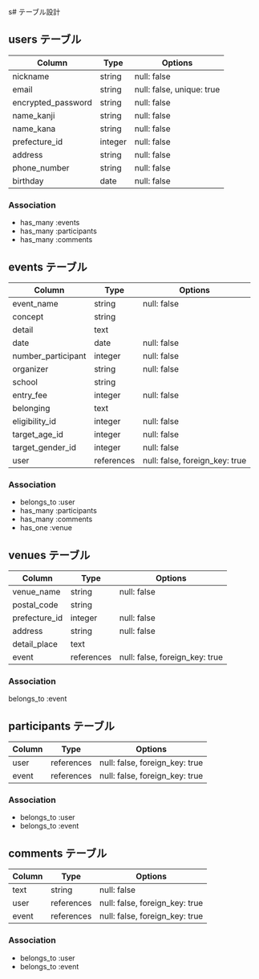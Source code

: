 s# テーブル設計

## users テーブル

| Column             | Type    | Options     |
| ------------------ | ------- | ----------- |
| nickname           | string  | null: false |
| email              | string  | null: false, unique: true |
| encrypted_password | string  | null: false |
| name_kanji         | string  | null: false |
| name_kana          | string  | null: false |
| prefecture_id      | integer | null: false |
| address            | string  | null: false |
| phone_number       | string  | null: false |
| birthday           | date    | null: false |

### Association

- has_many :events
- has_many :participants
- has_many :comments

## events テーブル

| Column             | Type       | Options     |
| ------------------ | ---------- | ----------- |
| event_name         | string     | null: false |
| concept            | string     |             |
| detail             | text       |             |
| date               | date       | null: false |
| number_participant | integer    | null: false |
| organizer          | string     | null: false |
| school             | string     |             |
| entry_fee          | integer    | null: false |
| belonging          | text       |             |
| eligibility_id     | integer    | null: false |
| target_age_id      | integer    | null: false |
| target_gender_id   | integer    | null: false |
| user               | references | null: false, foreign_key: true |

### Association

- belongs_to :user
- has_many :participants
- has_many :comments
- has_one :venue

## venues テーブル

| Column           | Type       | Options     |
| ---------------- | ---------- | ----------- |
| venue_name       | string     | null: false |
| postal_code      | string     |             |
| prefecture_id    | integer    | null: false |
| address          | string     | null: false |
| detail_place     | text       |             |
| event            | references | null: false, foreign_key: true |

### Association

belongs_to :event

## participants テーブル

| Column           | Type       | Options     |
| ---------------- | ---------- | ----------- |
| user             | references | null: false, foreign_key: true |
| event            | references | null: false, foreign_key: true |

### Association

- belongs_to :user
- belongs_to :event

## comments テーブル

| Column           | Type       | Options     |
| ---------------- | ---------- | ----------- |
| text             | string     | null: false |
| user             | references | null: false, foreign_key: true |
| event            | references | null: false, foreign_key: true |

### Association

- belongs_to :user
- belongs_to :event